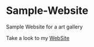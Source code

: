 # Sample-Website
Sample Website for a art gallery

Take a look to my [WebSite](https://anonymous372.github.io/Sample-Website/)
